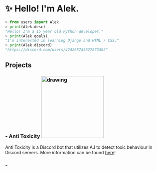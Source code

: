 # ✨ Hello! I'm Alek.

```py
> from users import Alek
> print(Alek.desc)
"Hello! I'm a 15 year old Python developer."
> print(Alek.goals)
"I'm interested in learning Django and HTML / CSS."
> print(Alek.discord)
"https://discord.com/users/424265745627873302"
```

## Projects
### - Anti Toxicity <img src="drawing.jpg" alt="drawing" width="200"/>
Anti Toxicity is a Discord bot that utilizes A.I to detect toxic behaviour in Discord servers.
More information can be found [here](https://antitoxicity.cloud/)!

### - 
